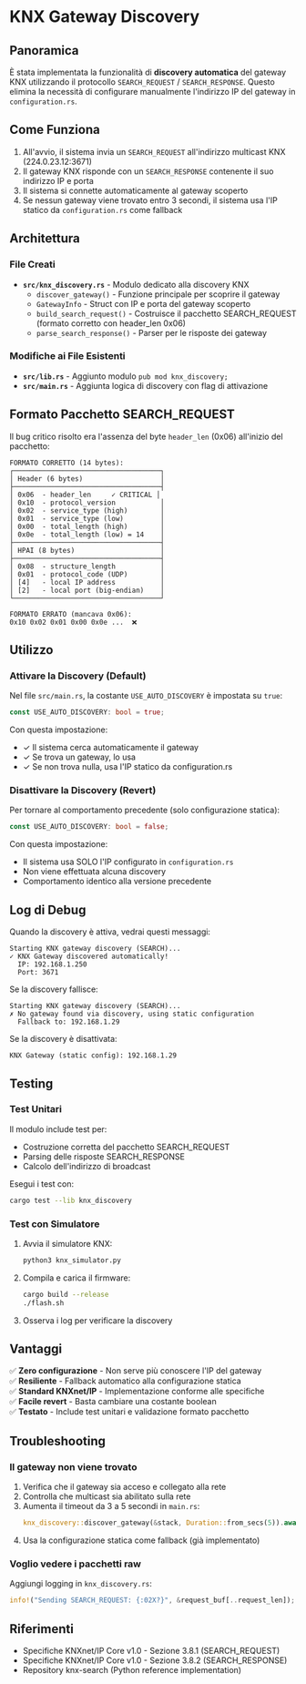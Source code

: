 # KNX Gateway Discovery

## Panoramica

È stata implementata la funzionalità di **discovery automatica** del gateway KNX utilizzando il protocollo `SEARCH_REQUEST` / `SEARCH_RESPONSE`. Questo elimina la necessità di configurare manualmente l'indirizzo IP del gateway in `configuration.rs`.

## Come Funziona

1. All'avvio, il sistema invia un `SEARCH_REQUEST` all'indirizzo multicast KNX (224.0.23.12:3671)
2. Il gateway KNX risponde con un `SEARCH_RESPONSE` contenente il suo indirizzo IP e porta
3. Il sistema si connette automaticamente al gateway scoperto
4. Se nessun gateway viene trovato entro 3 secondi, il sistema usa l'IP statico da `configuration.rs` come fallback

## Architettura

### File Creati

- **`src/knx_discovery.rs`** - Modulo dedicato alla discovery KNX
  - `discover_gateway()` - Funzione principale per scoprire il gateway
  - `GatewayInfo` - Struct con IP e porta del gateway scoperto
  - `build_search_request()` - Costruisce il pacchetto SEARCH_REQUEST (formato corretto con header_len 0x06)
  - `parse_search_response()` - Parser per le risposte dei gateway

### Modifiche ai File Esistenti

- **`src/lib.rs`** - Aggiunto modulo `pub mod knx_discovery;`
- **`src/main.rs`** - Aggiunta logica di discovery con flag di attivazione

## Formato Pacchetto SEARCH_REQUEST

Il bug critico risolto era l'assenza del byte `header_len` (0x06) all'inizio del pacchetto:

```
FORMATO CORRETTO (14 bytes):
┌────────────────────────────────────┐
│ Header (6 bytes)                   │
├────────────────────────────────────┤
│ 0x06  - header_len     ✓ CRITICAL │
│ 0x10  - protocol_version           │
│ 0x02  - service_type (high)        │
│ 0x01  - service_type (low)         │
│ 0x00  - total_length (high)        │
│ 0x0e  - total_length (low) = 14    │
├────────────────────────────────────┤
│ HPAI (8 bytes)                     │
├────────────────────────────────────┤
│ 0x08  - structure_length           │
│ 0x01  - protocol_code (UDP)        │
│ [4]   - local IP address           │
│ [2]   - local port (big-endian)    │
└────────────────────────────────────┘

FORMATO ERRATO (mancava 0x06):
0x10 0x02 0x01 0x00 0x0e ...  ❌
```

## Utilizzo

### Attivare la Discovery (Default)

Nel file `src/main.rs`, la costante `USE_AUTO_DISCOVERY` è impostata su `true`:

```rust
const USE_AUTO_DISCOVERY: bool = true;
```

Con questa impostazione:
- ✓ Il sistema cerca automaticamente il gateway
- ✓ Se trova un gateway, lo usa
- ✓ Se non trova nulla, usa l'IP statico da configuration.rs

### Disattivare la Discovery (Revert)

Per tornare al comportamento precedente (solo configurazione statica):

```rust
const USE_AUTO_DISCOVERY: bool = false;
```

Con questa impostazione:
- Il sistema usa SOLO l'IP configurato in `configuration.rs`
- Non viene effettuata alcuna discovery
- Comportamento identico alla versione precedente

## Log di Debug

Quando la discovery è attiva, vedrai questi messaggi:

```
Starting KNX gateway discovery (SEARCH)...
✓ KNX Gateway discovered automatically!
  IP: 192.168.1.250
  Port: 3671
```

Se la discovery fallisce:

```
Starting KNX gateway discovery (SEARCH)...
✗ No gateway found via discovery, using static configuration
  Fallback to: 192.168.1.29
```

Se la discovery è disattivata:

```
KNX Gateway (static config): 192.168.1.29
```

## Testing

### Test Unitari

Il modulo include test per:
- Costruzione corretta del pacchetto SEARCH_REQUEST
- Parsing delle risposte SEARCH_RESPONSE
- Calcolo dell'indirizzo di broadcast

Esegui i test con:

```bash
cargo test --lib knx_discovery
```

### Test con Simulatore

1. Avvia il simulatore KNX:
   ```bash
   python3 knx_simulator.py
   ```

2. Compila e carica il firmware:
   ```bash
   cargo build --release
   ./flash.sh
   ```

3. Osserva i log per verificare la discovery

## Vantaggi

✅ **Zero configurazione** - Non serve più conoscere l'IP del gateway  
✅ **Resiliente** - Fallback automatico alla configurazione statica  
✅ **Standard KNXnet/IP** - Implementazione conforme alle specifiche  
✅ **Facile revert** - Basta cambiare una costante boolean  
✅ **Testato** - Include test unitari e validazione formato pacchetto  

## Troubleshooting

### Il gateway non viene trovato

1. Verifica che il gateway sia acceso e collegato alla rete
2. Controlla che multicast sia abilitato sulla rete
3. Aumenta il timeout da 3 a 5 secondi in `main.rs`:
   ```rust
   knx_discovery::discover_gateway(&stack, Duration::from_secs(5)).await
   ```
4. Usa la configurazione statica come fallback (già implementato)

### Voglio vedere i pacchetti raw

Aggiungi logging in `knx_discovery.rs`:
```rust
info!("Sending SEARCH_REQUEST: {:02X?}", &request_buf[..request_len]);
```

## Riferimenti

- Specifiche KNXnet/IP Core v1.0 - Sezione 3.8.1 (SEARCH_REQUEST)
- Specifiche KNXnet/IP Core v1.0 - Sezione 3.8.2 (SEARCH_RESPONSE)
- Repository knx-search (Python reference implementation)


